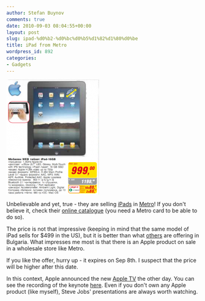 ```yaml
---
author: Stefan Buynov
comments: true
date: 2010-09-03 08:04:55+00:00
layout: post
slug: ipad-%d0%b2-%d0%bc%d0%b5%d1%82%d1%80%d0%be
title: iPad from Metro
wordpress_id: 892
categories:
- Gadgets
---
```


[![](/images/2010/09/iPad_v_Metro-242x300.png)](/images/2010/09/iPad_v_Metro.png)

Unbelievable and yet, true - they are selling [iPads](http://www.apple.com/ipad/) in [Metro](http://www.metro.bg)! If you don't believe it, check their [online catalogue](http://metro.bg/pages/1102.aspx?0&mm=10180&cd=2&kd=1&pg=6) (you need a Metro card to be able to do so).  

 The price is not that impressive (keeping in mind that the same model of iPad sells for $499 in the US), but it is better than what [others](http://laptopi-apple-i-pad-ot-notebook-bg.apple.laptopi.notebook.bg/laptop-apple-i-pad-16-gb-wi-fi/) are offering in Bulgaria. What impresses me most is that there is an Apple product on sale in a wholesale store like Metro.

If you like the offer, hurry up - it expires on Sep 8th. I suspect that the price will be higher after this date.

In this context, Apple announced the new [Apple TV](http://www.apple.com/appletv/) the other day. You can see the recording of the keynote [here](http://www.apple.com/apple-events/september-2010/). Even if you don't own any Apple product (like myself), Steve Jobs' presentations are always worth watching.
